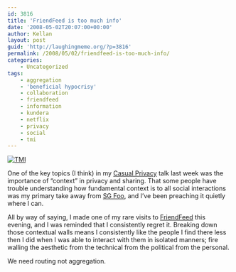 ```yaml
---
id: 3816
title: 'FriendFeed is too much info'
date: '2008-05-02T20:07:00+00:00'
author: Kellan
layout: post
guid: 'http://laughingmeme.org/?p=3816'
permalink: /2008/05/02/friendfeed-is-too-much-info/
categories:
    - Uncategorized
tags:
    - aggregation
    - 'beneficial hypocrisy'
    - collaboration
    - friendfeed
    - information
    - kundera
    - netflix
    - privacy
    - social
    - tmi
---
```


[![TMI](http://farm3.static.flickr.com/2182/2460098139_209baeb2e4.jpg)](http://twitter.com/kellan/statuses/766054702 "TMI by kellan, on Flickr")

One of the key topics (I think) in my [Casual Privacy](http://en.oreilly.com/webexsf2008/public/schedule/detail/1826) talk last week was the importance of “context” in privacy and sharing. That some people have trouble understanding how fundamental context is to all social interactions was my primary take away from [SG Foo](http://laughingmeme.org/2008/02/04/notes-from-social-graph-foo/), and I’ve been preaching it quietly where I can.

All by way of saying, I made one of my rare visits to [FriendFeed](http://friendfeed.com) this evening, and I was reminded that I consistently regret it. Breaking down those contextual walls means I consistently like the people I find there less then I did when I was able to interact with them in isolated manners; fire walling the aesthetic from the technical from the political from the personal.

We need routing not aggregation.